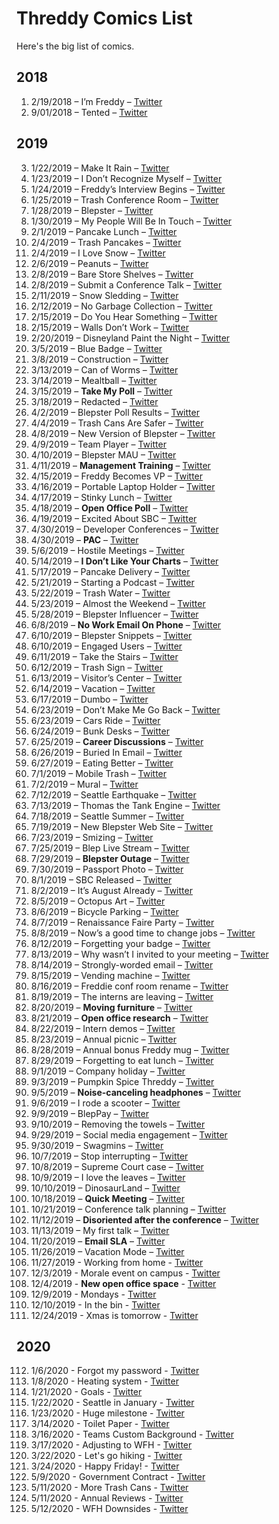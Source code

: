 # Threddy Comics List

Here's the big list of comics.


## 2018

1. 2/19/2018 – I’m Freddy – [Twitter](https://twitter.com/threddyrex/status/965620244457779201)
2. 9/01/2018 – Tented – [Twitter](https://twitter.com/ThreddyRex/status/1035986359800889344)


## 2019

3. 1/22/2019 – Make It Rain – [Twitter](https://twitter.com/ThreddyRex/status/1087782553413595137)
4. 1/23/2019 – I Don’t Recognize Myself – [Twitter](https://twitter.com/ThreddyRex/status/1088146593281261568)
5. 1/24/2019 – Freddy’s Interview Begins – [Twitter](https://twitter.com/ThreddyRex/status/1088508963778265088)
6. 1/25/2019 – Trash Conference Room – [Twitter](https://twitter.com/ThreddyRex/status/1088871075499241472)
7. 1/28/2019 – Blepster – [Twitter](https://twitter.com/ThreddyRex/status/1089959680741232640)
8. 1/30/2019 – My People Will Be In Touch – [Twitter](https://twitter.com/ThreddyRex/status/1090684994299645953)
9. 2/1/2019 – Pancake Lunch – [Twitter](https://twitter.com/ThreddyRex/status/1091365314648928256)
10. 2/4/2019 – Trash Pancakes – [Twitter](https://twitter.com/ThreddyRex/status/1092509765983395840)
11. 2/4/2019 – I Love Snow – [Twitter](https://twitter.com/ThreddyRex/status/1092551907451723777)
12. 2/6/2019 – Peanuts – [Twitter](https://twitter.com/ThreddyRex/status/1093217527113474048)
13. 2/8/2019 – Bare Store Shelves – [Twitter](https://twitter.com/ThreddyRex/status/1093952195626561537)
14. 2/8/2019 – Submit a Conference Talk – [Twitter](https://twitter.com/ThreddyRex/status/1093989765911785472)
15. 2/11/2019 – Snow Sledding – [Twitter](https://twitter.com/ThreddyRex/status/1095121602419732481)
16. 2/12/2019 – No Garbage Collection – [Twitter](https://twitter.com/ThreddyRex/status/1095454477035814913)
17. 2/15/2019 – Do You Hear Something – [Twitter](https://twitter.com/ThreddyRex/status/1096649897325907968)
18. 2/15/2019 – Walls Don’t Work – [Twitter](https://twitter.com/ThreddyRex/status/1096676137483218944)
19. 2/20/2019 – Disneyland Paint the Night – [Twitter](https://twitter.com/ThreddyRex/status/1098441125591887872)
20. 3/5/2019 – Blue Badge – [Twitter](https://twitter.com/ThreddyRex/status/1103069848299483136)
21. 3/8/2019 – Construction – [Twitter](https://twitter.com/ThreddyRex/status/1104125208049283073)
22. 3/13/2019 – Can of Worms – [Twitter](https://twitter.com/ThreddyRex/status/1105980057791557632)
23. 3/14/2019 – Mealtball – [Twitter](https://twitter.com/ThreddyRex/status/1106114158250979329)
24. 3/15/2019 – **Take My Poll** – [Twitter](https://twitter.com/ThreddyRex/status/1106621838275178496)
25. 3/18/2019 – Redacted – [Twitter](https://twitter.com/ThreddyRex/status/1107773750399795200)
26. 4/2/2019 – Blepster Poll Results – [Twitter](https://twitter.com/ThreddyRex/status/1113170217989885952)
27. 4/4/2019 – Trash Cans Are Safer – [Twitter](https://twitter.com/ThreddyRex/status/1113895271971213312)
28. 4/8/2019 – New Version of Blepster – [Twitter](https://twitter.com/ThreddyRex/status/1115385352846319616)
29. 4/9/2019 – Team Player – [Twitter](https://twitter.com/ThreddyRex/status/1115720639111806977)
30. 4/10/2019 – Blepster MAU – [Twitter](https://twitter.com/ThreddyRex/status/1116092334041473024)
31. 4/11/2019 – **Management Training** – [Twitter](https://twitter.com/ThreddyRex/status/1116438916687519744)
32. 4/15/2019 – Freddy Becomes VP – [Twitter](https://twitter.com/ThreddyRex/status/1117911421595947009)
33. 4/16/2019 – Portable Laptop Holder – [Twitter](https://twitter.com/ThreddyRex/status/1118209395328839680)
34. 4/17/2019 – Stinky Lunch – [Twitter](https://twitter.com/ThreddyRex/status/1118612778590195712)
35. 4/18/2019 – **Open Office Poll** – [Twitter](https://twitter.com/ThreddyRex/status/1118968606895693824)
36. 4/19/2019 – Excited About SBC – [Twitter](https://twitter.com/ThreddyRex/status/1119333391671775232)
37. 4/30/2019 – Developer Conferences – [Twitter](https://twitter.com/ThreddyRex/status/1123338704272052224)
38. 4/30/2019 – **PAC** – [Twitter](https://twitter.com/ThreddyRex/status/1123451425990815745)
39. 5/6/2019 – Hostile Meetings – [Twitter](https://twitter.com/ThreddyRex/status/1125477103921537024)
40. 5/14/2019 – **I Don’t Like Your Charts** – [Twitter](https://twitter.com/ThreddyRex/status/1128393271049252865)
41. 5/17/2019 – Pancake Delivery – [Twitter](https://twitter.com/ThreddyRex/status/1129520657635586048)
42. 5/21/2019 – Starting a Podcast – [Twitter](https://twitter.com/ThreddyRex/status/1130891057774833665)
43. 5/22/2019 – Trash Water – [Twitter](https://twitter.com/ThreddyRex/status/1131282958789124096)
44. 5/23/2019 – Almost the Weekend – [Twitter](https://twitter.com/ThreddyRex/status/1131681873006981120)
45. 5/28/2019 – Blepster Influencer – [Twitter](https://twitter.com/ThreddyRex/status/1133444095144210433)
46. 6/8/2019 – **No Work Email On Phone** – [Twitter](https://twitter.com/ThreddyRex/status/1137500117563351040)
47. 6/10/2019 – Blepster Snippets – [Twitter](https://twitter.com/ThreddyRex/status/1138145400945238016)
48. 6/10/2019 – Engaged Users – [Twitter](https://twitter.com/ThreddyRex/status/1138199054213509120)
49. 6/11/2019 – Take the Stairs – [Twitter](https://twitter.com/ThreddyRex/status/1138510903685423104)
50. 6/12/2019 – Trash Sign – [Twitter](https://twitter.com/ThreddyRex/status/1138913380389908480)
51. 6/13/2019 – Visitor’s Center – [Twitter](https://twitter.com/ThreddyRex/status/1139261062602039296)
52. 6/14/2019 – Vacation – [Twitter](https://twitter.com/ThreddyRex/status/1139680502477025281)
53. 6/17/2019 – Dumbo – [Twitter](https://twitter.com/ThreddyRex/status/1140708200116658177)
54. 6/23/2019 – Don’t Make Me Go Back – [Twitter](https://twitter.com/ThreddyRex/status/1142973770182774784)
55. 6/23/2019 – Cars Ride – [Twitter](https://twitter.com/ThreddyRex/status/1143004311619719168)
56. 6/24/2019 – Bunk Desks – [Twitter](https://twitter.com/ThreddyRex/status/1143240290100056064)
57. 6/25/2019 – **Career Discussions** – [Twitter](https://twitter.com/ThreddyRex/status/1143629255319773184)
58. 6/26/2019 – Buried In Email – [Twitter](https://twitter.com/ThreddyRex/status/1144001442329448448)
59. 6/27/2019 – Eating Better – [Twitter](https://twitter.com/ThreddyRex/status/1144331534700204032)
60. 7/1/2019 – Mobile Trash – [Twitter](https://twitter.com/ThreddyRex/status/1145768618468073476)
61. 7/2/2019 – Mural – [Twitter](https://twitter.com/ThreddyRex/status/1146139594057928704?s=21)
62. 7/12/2019 – Seattle Earthquake – [Twitter](https://twitter.com/ThreddyRex/status/1149784406711648256)
63. 7/13/2019 – Thomas the Tank Engine – [Twitter](https://twitter.com/ThreddyRex/status/1150131270065643520)
64. 7/18/2019 – Seattle Summer – [Twitter](https://twitter.com/ThreddyRex/status/1151955948828647424?s=21)
65. 7/19/2019 – New Blepster Web Site – [Twitter](https://twitter.com/ThreddyRex/status/1152300659921674240)
66. 7/23/2019 – Smizing – [Twitter](https://twitter.com/ThreddyRex/status/1153769229750923264)
67. 7/25/2019 – Blep Live Stream – [Twitter](https://twitter.com/ThreddyRex/status/1154489358956650496)
68. 7/29/2019 – **Blepster Outage** – [Twitter](https://twitter.com/ThreddyRex/status/1155915063221506048)
69. 7/30/2019 – Passport Photo – [Twitter](https://twitter.com/ThreddyRex/status/1156293937851588608)
70. 8/1/2019 – SBC Released – [Twitter](https://twitter.com/ThreddyRex/status/1157022319396577280)
71. 8/2/2019 – It’s August Already – [Twitter](https://twitter.com/ThreddyRex/status/1157431326032531456)
72. 8/5/2019 – Octopus Art – [Twitter](https://twitter.com/ThreddyRex/status/1158492486802690048)
73. 8/6/2019 – Bicycle Parking – [Twitter](https://twitter.com/ThreddyRex/status/1158835414788009985)
74. 8/7/2019 – Renaissance Faire Party – [Twitter](https://twitter.com/ThreddyRex/status/1159192674189975554)
75. 8/8/2019 – Now’s a good time to change jobs – [Twitter](https://twitter.com/ThreddyRex/status/1159547875639975937)
76. 8/12/2019 – Forgetting your badge – [Twitter](https://twitter.com/ThreddyRex/status/1161012310149742592)
77. 8/13/2019 – Why wasn’t I invited to your meeting – [Twitter](https://twitter.com/ThreddyRex/status/1161367073567592448)
78. 8/14/2019 – Strongly-worded email – [Twitter](https://twitter.com/ThreddyRex/status/1161729693067993088)
79. 8/15/2019 – Vending machine – [Twitter](https://twitter.com/ThreddyRex/status/1162083262887448576)
80. 8/16/2019 – Freddie conf room rename – [Twitter](https://twitter.com/ThreddyRex/status/1162466356370870272)
81. 8/19/2019 – The interns are leaving – [Twitter](https://twitter.com/ThreddyRex/status/1163533165702475776)
82. 8/20/2019 – **Moving furniture** – [Twitter](https://twitter.com/ThreddyRex/status/1163935096035897344)
83. 8/21/2019 – **Open office research** – [Twitter](https://twitter.com/ThreddyRex/status/1164296583661252608)
84. 8/22/2019 – Intern demos – [Twitter](https://twitter.com/ThreddyRex/status/1164612989443424256)
85. 8/23/2019 – Annual picnic – [Twitter](https://twitter.com/ThreddyRex/status/1165003347759263744)
86. 8/28/2019 – Annual bonus Freddy mug – [Twitter](https://twitter.com/ThreddyRex/status/1166785305526988801)
87. 8/29/2019 – Forgetting to eat lunch – [Twitter](https://twitter.com/ThreddyRex/status/1167186981412986880)
88. 9/1/2019 – Company holiday – [Twitter](https://twitter.com/ThreddyRex/status/1168277855370797056)
89. 9/3/2019 – Pumpkin Spice Threddy – [Twitter](https://twitter.com/ThreddyRex/status/1169006823602642946)
90. 9/5/2019 – **Noise-canceling headphones** – [Twitter](https://twitter.com/ThreddyRex/status/1169717774236540928)
91. 9/6/2019 – I rode a scooter – [Twitter](https://twitter.com/ThreddyRex/status/1170088808479506432)
92. 9/9/2019 – BlepPay – [Twitter](https://twitter.com/ThreddyRex/status/1171182201653739520)
93. 9/10/2019 – Removing the towels – [Twitter](https://twitter.com/ThreddyRex/status/1171526376668594177)
94. 9/29/2019 – Social media engagement – [Twitter](https://twitter.com/ThreddyRex/status/1178438554562641920)
95. 9/30/2019 – Swagmins – [Twitter](https://twitter.com/ThreddyRex/status/1178742057050853376)
96. 10/7/2019 – Stop interrupting – [Twitter](https://twitter.com/ThreddyRex/status/1181369073487101952)
97. 10/8/2019 – Supreme Court case – [Twitter](https://twitter.com/ThreddyRex/status/1181650045751320576)
98. 10/9/2019 – I love the leaves – [Twitter](https://twitter.com/ThreddyRex/status/1182033917437591553)
99. 10/10/2019 – DinosaurLand – [Twitter](https://twitter.com/ThreddyRex/status/1182381996946780160)
100. 10/18/2019 – **Quick Meeting** – [Twitter](https://twitter.com/ThreddyRex/status/1185440705621049344)
101. 10/21/2019 – Conference talk planning – [Twitter](https://twitter.com/ThreddyRex/status/1186345587228233729)
102. 11/12/2019 – **Disoriented after the conference** – [Twitter](https://twitter.com/ThreddyRex/status/1194342135446687744)
103. 11/13/2019 – My first talk – [Twitter](https://twitter.com/ThreddyRex/status/1194760162092838912)
104. 11/20/2019 – **Email SLA** – [Twitter](https://twitter.com/ThreddyRex/status/1197281458911498246)
105. 11/26/2019 – Vacation Mode – [Twitter](https://twitter.com/ThreddyRex/status/1199402059348369408)
106. 11/27/2019 - Working from home - [Twitter](https://twitter.com/threddyrex/status/1199755390574977024)
107. 12/3/2019 - Morale event on campus - [Twitter](https://twitter.com/threddyrex/status/1201988366931116032)
108. 12/4/2019 - **New open office space** - [Twitter](https://twitter.com/threddyrex/status/1202308224344420352)
109. 12/9/2019 - Mondays - [Twitter](https://twitter.com/threddyrex/status/1204104264953393152)
110. 12/10/2019 - In the bin - [Twitter](https://twitter.com/threddyrex/status/1204640490651439105?s=20)
111. 12/24/2019 - Xmas is tomorrow - [Twitter](https://twitter.com/threddyrex/status/1209568869553074176?s=20)


## 2020

112. 1/6/2020 - Forgot my password - [Twitter](https://twitter.com/threddyrex/status/1214259213213433856?s=20)
113. 1/8/2020 - Heating system - [Twitter](https://twitter.com/threddyrex/status/1215084781609709568?s=20)
114. 1/21/2020 - Goals - [Twitter](https://twitter.com/threddyrex/status/1219650470928506880?s=20)
115. 1/22/2020 - Seattle in January - [Twitter](https://twitter.com/threddyrex/status/1220054118091223040?s=20)
116. 1/23/2020 - Huge milestone - [Twitter](https://twitter.com/threddyrex/status/1220433849274060800?s=20)
117. 3/14/2020 - Toilet Paper - [Twitter](https://twitter.com/threddyrex/status/1238985544807284737?s=20)
118. 3/16/2020 - Teams Custom Background - [Twitter](https://twitter.com/threddyrex/status/1239673214285918210?s=20)
119. 3/17/2020 - Adjusting to WFH - [Twitter](https://twitter.com/threddyrex/status/1240020684752834560?s=20)
120. 3/22/2020 - Let's go hiking - [Twitter](https://twitter.com/threddyrex/status/1241794342743724034?s=20)
121. 3/24/2020 - Happy Friday! - [Twitter](https://twitter.com/threddyrex/status/1242527113694998529?s=20)
122. 5/9/2020 - Government Contract - [Twitter](https://twitter.com/threddyrex/status/1259347514932617216?s=20)
123. 5/11/2020 - More Trash Cans - [Twitter](https://twitter.com/threddyrex/status/1259879234362720257?s=20)
124. 5/11/2020 - Annual Reviews - [Twitter](https://twitter.com/threddyrex/status/1259986539796328448?s=20) 
125. 5/12/2020 - WFH Downsides - [Twitter](https://twitter.com/threddyrex/status/1260291288026341376?s=20)
